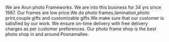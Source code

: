 We are Arun photo Frameworks. We are into this business for 34 yrs since 1987. 
Our frames are low price.We do photo frames,lamination,photo print,couple gifts and customizable gifts.We make sure that our customer is satisfied by our work. We ensure on-time delivery with free delivery charges as per customer preferences. Our photo frame shop is the best photo shop in and around Poonamallee.
